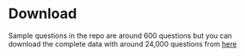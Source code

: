 # Download

Sample questions in the repo are around 600 questions but you can download the complete data with around 24,000 questions from [here](https://github.com/yasdpt/insta-quiz)
